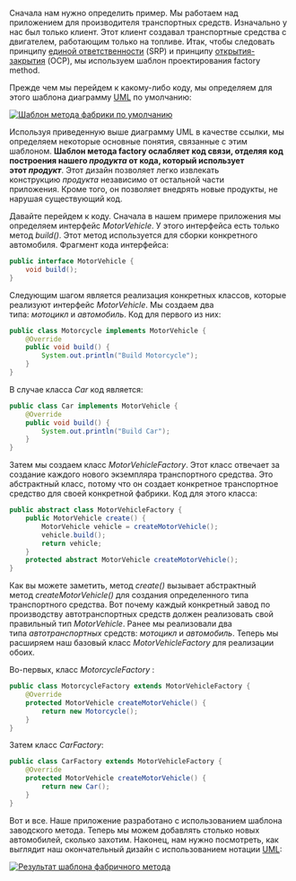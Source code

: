 Сначала нам нужно определить пример. Мы работаем над приложением для производителя транспортных средств. Изначально у нас был только клиент. Этот клиент создавал транспортные средства с двигателем, работающим только на топливе. Итак, чтобы следовать принципу [единой ответственности](https://www.baeldung.com/solid-principles#s) (SRP) и принципу [открытия-закрытия](https://www.baeldung.com/solid-principles#o) (OCP), мы используем шаблон проектирования factory method.

Прежде чем мы перейдем к какому-либо коду, мы определяем для этого шаблона диаграмму [UML](https://www.baeldung.com/java-composition-aggregation-association) по умолчанию:

[![Шаблон метода фабрики по умолчанию](https://www.baeldung.com/wp-content/uploads/2022/11/factory_design_pattern_base.png)](https://www.baeldung.com/wp-content/uploads/2022/11/factory_design_pattern_base.png)

Используя приведенную выше диаграмму UML в качестве ссылки, мы определяем некоторые основные понятия, связанные с этим шаблоном. **Шаблон метода factory ослабляет код связи, отделяя код построения нашего _продукта_ от кода, который использует этот _продукт_**. Этот дизайн позволяет легко извлекать конструкцию _продукта_ независимо от остальной части приложения. Кроме того, он позволяет внедрять новые продукты, не нарушая существующий код.

Давайте перейдем к коду. Сначала в нашем примере приложения мы определяем интерфейс _MotorVehicle_. У этого интерфейса есть только метод _build()_. Этот метод используется для сборки конкретного автомобиля. Фрагмент кода интерфейса:

```java
public interface MotorVehicle {
    void build();
}
```

Следующим шагом является реализация конкретных классов, которые реализуют интерфейс _MotorVehicle_. Мы создаем два типа: _мотоцикл_ и _автомобиль_. Код для первого из них:

```java
public class Motorcycle implements MotorVehicle {
    @Override
    public void build() {
        System.out.println("Build Motorcycle");
    }
}
```

В случае класса _Car_ код является:

```java
public class Car implements MotorVehicle {
    @Override
    public void build() {
        System.out.println("Build Car");
    }
}
```

Затем мы создаем класс _MotorVehicleFactory_. Этот класс отвечает за создание каждого нового экземпляра транспортного средства. Это абстрактный класс, потому что он создает конкретное транспортное средство для своей конкретной фабрики. Код для этого класса:

```java
public abstract class MotorVehicleFactory {
    public MotorVehicle create() {
        MotorVehicle vehicle = createMotorVehicle();
        vehicle.build();
        return vehicle;
    }
    protected abstract MotorVehicle createMotorVehicle();
}
```

Как вы можете заметить, метод _create()_ вызывает абстрактный метод _createMotorVehicle()_ для создания определенного типа транспортного средства. Вот почему каждый конкретный завод по производству автотранспортных средств должен реализовать свой правильный тип _MotorVehicle_. Ранее мы реализовали два типа _автотранспортных_ средств: _мотоцикл_ и _автомобиль_. Теперь мы расширяем наш базовый класс _MotorVehicleFactory_ для реализации обоих.

Во-первых, класс _MotorcycleFactory_ :

```java
public class MotorcycleFactory extends MotorVehicleFactory {
    @Override
    protected MotorVehicle createMotorVehicle() {
        return new Motorcycle();
    }
}
```

Затем класс _CarFactory_:

```java
public class CarFactory extends MotorVehicleFactory {
    @Override
    protected MotorVehicle createMotorVehicle() {
        return new Car();
    }
}
```

Вот и все. Наше приложение разработано с использованием шаблона заводского метода. Теперь мы можем добавлять столько новых автомобилей, сколько захотим. Наконец, нам нужно посмотреть, как выглядит наш окончательный дизайн с использованием нотации [UML](https://www.baeldung.com/java-composition-aggregation-association):

[![Результат шаблона фабричного метода](https://www.baeldung.com/wp-content/uploads/2022/11/factory_design_pattern_result.png)](https://www.baeldung.com/wp-content/uploads/2022/11/factory_design_pattern_result.png)